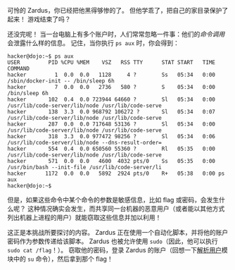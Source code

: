 可怜的 Zardus，你已经把他黑得够惨的了。
但他学乖了，把自己的家目录保护了起来！
游戏结束了吗？

还没完呢！
当一台电脑上有多个账户时，人们常常忽略一件事：他们的*命令调用*会泄露什么样的信息。
记住，当你执行 `ps aux` 时，你会得到：

```
hacker@dojo:~$ ps aux
USER         PID %CPU %MEM    VSZ   RSS TTY      STAT START   TIME COMMAND
hacker         1  0.0  0.0   1128     4 ?        Ss   05:34   0:00 /sbin/docker-init -- /bin/sleep 6h
hacker         7  0.0  0.0   2736   580 ?        S    05:34   0:00 /bin/sleep 6h
hacker       102  0.4  0.0 723944 64660 ?        Sl   05:34   0:00 /usr/lib/code-server/lib/node /usr/lib/code-serve
hacker       138  3.3  0.0 968792 106272 ?       Sl   05:34   0:07 /usr/lib/code-server/lib/node /usr/lib/code-serve
hacker       287  0.0  0.0 717648 53136 ?        Sl   05:34   0:00 /usr/lib/code-server/lib/node /usr/lib/code-serve
hacker       318  3.3  0.0 977472 98256 ?        Sl   05:34   0:06 /usr/lib/code-server/lib/node --dns-result-order=
hacker       554  0.4  0.0 650560 55360 ?        Rl   05:35   0:00 /usr/lib/code-server/lib/node /usr/lib/code-serve
hacker       571  0.0  0.0   4600  4032 pts/0    Ss   05:35   0:00 /usr/bin/bash --init-file /usr/lib/code-server/li
hacker      1172  0.0  0.0   5892  2924 pts/0    R+   05:38   0:00 ps aux
hacker@dojo:~$
```

但是，如果这些命令中某个命令的参数是敏感信息，比如 flag 或密码，会发生什么呢？
这种情况确实会发生，而共享同一台机器的恶意用户（或者能以其他方式列出机器上进程的用户）就能窃取这些信息并加以利用！

这正是本挑战所要探讨的内容。
Zardus 正在使用一个自动化脚本，并将他的账户密码作为参数传递给该脚本。
Zardus 也被允许使用 `sudo`（因此，他可以执行 `sudo cat /flag`！）。
窃取他的密码，登录 Zardus 的账户（回想一下[解析用户](../users)模块中的 `su` 命令），然后拿到那个 flag！
